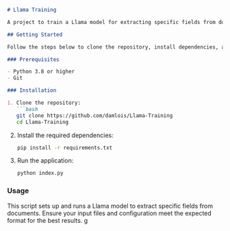 ```markdown
# Llama Training

A project to train a Llama model for extracting specific fields from documents, such as invoices.

## Getting Started

Follow the steps below to clone the repository, install dependencies, and run the application.

### Prerequisites

- Python 3.8 or higher
- Git

### Installation

1. Clone the repository:
   ```bash
   git clone https://github.com/damlois/Llama-Training
   cd Llama-Training
   ```

2. Install the required dependencies:
   ```bash
   pip install -r requirements.txt
   ```

3. Run the application:
   ```bash
   python index.py
   ```

### Usage

This script sets up and runs a Llama model to extract specific fields from documents. Ensure your input files and configuration meet the expected format for the best results.
g
